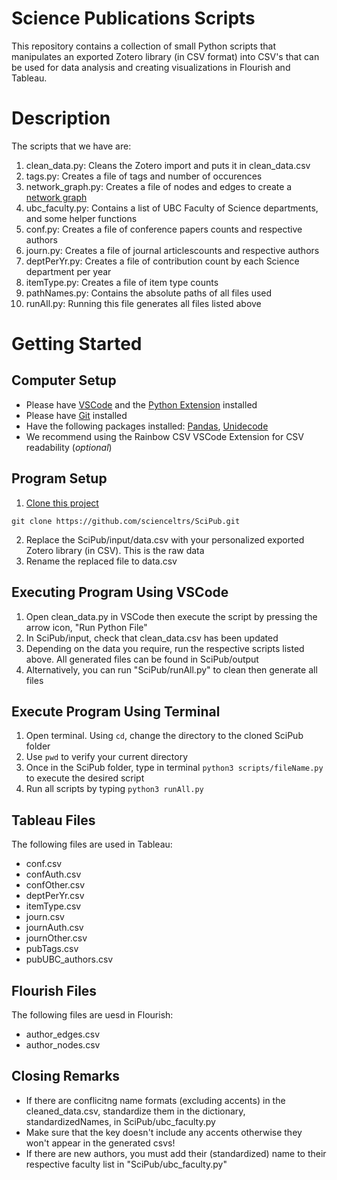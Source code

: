 # Science Publications Scripts
This repository contains a collection of small Python scripts that manipulates an exported Zotero library (in CSV format)
into CSV's that can be used for data analysis and creating visualizations in Flourish and Tableau.

# Description
The scripts that we have are:
1. clean_data.py: Cleans the Zotero import and puts it in clean_data.csv
2. tags.py: Creates a file of tags and number of occurences
3. network_graph.py: Creates a file of nodes and edges to create a [network graph](https://public.flourish.studio/visualisation/16796700/)
4. ubc_faculty.py: Contains a list of UBC Faculty of Science departments, and some helper functions
5. conf.py: Creates a file of conference papers counts and respective authors
6. journ.py: Creates a file of journal articlescounts  and respective authors
7. deptPerYr.py: Creates a file of contribution count by each Science department per year
8. itemType.py: Creates a file of item type counts 
9. pathNames.py: Contains the absolute paths of all files used
10. runAll.py: Running this file generates all files listed above
   

# Getting Started
## Computer Setup
- Please have [VSCode](https://code.visualstudio.com/) and the [Python Extension](https://code.visualstudio.com/docs/python/python-tutorial#_prerequisites) installed
- Please have [Git](https://git-scm.com/downloads) installed
- Have the following packages installed: [Pandas](https://pypi.org/project/pandas/), [Unidecode](https://pypi.org/project/Unidecode/)
- We recommend using the Rainbow CSV VSCode Extension for CSV readability (*optional*)
## Program Setup
1. [Clone this project](https://docs.github.com/en/repositories/creating-and-managing-repositories/cloning-a-repository)
 ```
git clone https://github.com/scienceltrs/SciPub.git
```  
2. Replace the SciPub/input/data.csv with your personalized exported Zotero library (in CSV). This is the raw data
3. Rename the replaced file to data.csv

## Executing Program Using VSCode
1. Open clean_data.py in VSCode then execute the script by pressing the arrow icon, "Run Python File"
2. In SciPub/input, check that clean_data.csv has been updated
3. Depending on the data you require, run the respective scripts listed above. All generated files can be found in SciPub/output
4. Alternatively, you can run "SciPub/runAll.py" to clean then generate all files

## Execute Program Using Terminal
1. Open terminal. Using ```cd```, change the directory to the cloned SciPub folder
2. Use ```pwd``` to verify your current directory
3. Once in the SciPub folder, type in terminal ```python3 scripts/fileName.py``` to execute the desired script
4. Run all scripts by typing ```python3 runAll.py```

## Tableau Files
The following files are used in Tableau:
- conf.csv
- confAuth.csv
- confOther.csv
- deptPerYr.csv
- itemType.csv
- journ.csv
- journAuth.csv
- journOther.csv
- pubTags.csv
- pubUBC_authors.csv
  
## Flourish Files
The following files are uesd in Flourish:
- author_edges.csv
- author_nodes.csv

## Closing Remarks
- If there are conflicitng name formats (excluding accents) in the cleaned_data.csv, standardize them in the dictionary, standardizedNames, in SciPub/ubc_faculty.py
- Make sure that the key doesn't include any accents otherwise they won't appear in the generated csvs!
- If there are new authors, you must add their (standardized) name to their respective faculty list in "SciPub/ubc_faculty.py" 


